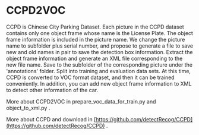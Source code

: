 # CCPD2VOC
CCPD is Chinese City Parking Dataset.
Each picture in the CCPD dataset contains only one object frame whose name is the License Plate. The object frame information is included in the picture name. We change the picture name to subfolder plus serial number, and propose to generate a file to save new and old names in pair to save the detection box information. Extract the object frame information and generate an XML file corresponding to the new file name. Save to the subfolder of the corresponding picture under the 'annotations' folder. Split into training and evaluation data sets. At this time, CCPD is converted to VOC format dataset, and then it can be trained conveniently. In addition, you can add new object frame information to XML to detect other information of the car.

More about CCPD2VOC in prepare_voc_data_for_train.py and object_to_xml.py .

More about CCPD and download in [https://github.com/detectRecog/CCPD](https://github.com/detectRecog/CCPD) . 
